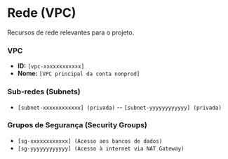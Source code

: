 # Rede (VPC)

Recursos de rede relevantes para o projeto.

### VPC
-   **ID:** `[vpc-xxxxxxxxxxxx]`
-   **Nome:** `[VPC principal da conta nonprod]`

### Sub-redes (Subnets)
-   `[subnet-xxxxxxxxxxxx] (privada)`
--   `[subnet-yyyyyyyyyyyy] (privada)`

### Grupos de Segurança (Security Groups)
-   `[sg-xxxxxxxxxxxx] (Acesso aos bancos de dados)`
-   `[sg-yyyyyyyyyyyy] (Acesso à internet via NAT Gateway)`